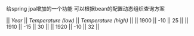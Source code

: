 给spring jpa增加的一个功能
可以根据bean的配置动态组织查询方案


|| *Year* || *Temperature (low)* || *Temperature (high)* ||
|| 1900 || -10 || 25 ||
|| 1910 || -15 || 30 ||
|| 1920 || -10 || 32 ||